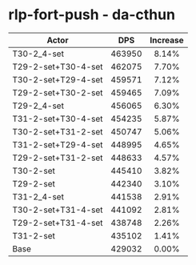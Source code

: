 # rlp-fort-push - da-cthun
| Actor | DPS | Increase |
|---|:---:|:---:|
|T30-2_4-set|463950|8.14%|
|T29-2-set+T30-4-set|462075|7.70%|
|T30-2-set+T29-4-set|459571|7.12%|
|T29-2-set+T30-2-set|459465|7.09%|
|T29-2_4-set|456065|6.30%|
|T31-2-set+T30-4-set|454235|5.87%|
|T30-2-set+T31-2-set|450747|5.06%|
|T31-2-set+T29-4-set|448995|4.65%|
|T29-2-set+T31-2-set|448633|4.57%|
|T30-2-set|445410|3.82%|
|T29-2-set|442340|3.10%|
|T31-2_4-set|441538|2.91%|
|T30-2-set+T31-4-set|441092|2.81%|
|T29-2-set+T31-4-set|438748|2.26%|
|T31-2-set|435102|1.41%|
|Base|429032|0.00%|
